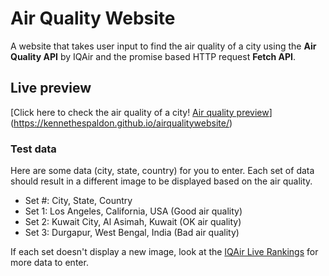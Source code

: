 # Air Quality Website
A website that takes user input to find the air quality of a city using the **Air Quality API** by IQAir and the promise based HTTP request **Fetch API**.

## Live preview
[Click here to check the air quality of a city! [Air quality preview](./images/airqualitypreview.png)](https://kennethespaldon.github.io/airqualitywebsite/)

### Test data
Here are some data (city, state, country) for you to enter. Each set of data should result in a different image to be displayed based on the air quality.
- Set #: City, State, Country
- Set 1: Los Angeles, California, USA (Good air quality)
- Set 2: Kuwait City, Al Asimah, Kuwait (OK air quality)
- Set 3: Durgapur, West Bengal, India (Bad air quality)

If each set doesn't display a new image, look at the [IQAir Live Rankings](https://www.iqair.com/us/world-air-quality-ranking?srsltid=AfmBOoqjMOvKgKcY529i1yiIVXYXjPFEn2sGmEn5SOo7baGrTVlR_lKP) for more data to enter.